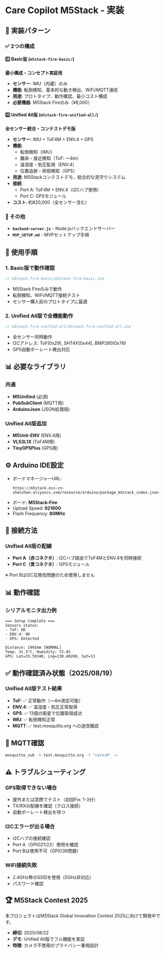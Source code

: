 # Care Copilot M5Stack - 実装

## 📁 実装パターン

### ✅ 2つの構成

#### 1️⃣ **Basic版** (`m5stack-fire-basic/`)
**最小構成・コンセプト実証用**
- **センサー**: IMU（内蔵）のみ
- **機能**: 転倒検知、基本的な動き検出、WiFi/MQTT通信
- **用途**: プロトタイプ、動作確認、最小コスト構成
- **必要機器**: M5Stack Fireのみ（¥8,000）

#### 2️⃣ **Unified All版** (`m5stack-fire-unified-all/`)
**全センサー統合・コンテストデモ版**
- **センサー**: IMU + ToF4M + ENV.4 + GPS
- **機能**: 
  - 転倒検知（IMU）
  - 離床・接近検知（ToF: 〜4m）
  - 温湿度・気圧監視（ENV.4）
  - 位置追跡・徘徊検知（GPS）
- **用途**: M5Stackコンテストデモ、総合的な見守りシステム
- **接続**: 
  - Port A: ToF4M + ENV.4（I2Cハブ使用）
  - Port C: GPSモジュール
- **コスト**: 約¥20,000（全センサー含む）

### 📝 その他
- **`backend-server.js`** - Node.jsバックエンドサーバー
- **`MVP_SETUP.md`** - MVPセットアップ手順

## 🚀 使用手順

### 1. Basic版で動作確認
```cpp
// m5stack-fire-basic/m5stack-fire-basic.ino
```
- M5Stack Fireのみで動作
- 転倒検知、WiFi/MQTT接続テスト
- センサー購入前のプロトタイプに最適

### 2. Unified All版で全機能動作
```cpp
// m5stack-fire-unified-all/m5stack-fire-unified-all.ino
```
- 全センサー同時動作
- I2Cアドレス: ToF(0x29), SHT4X(0x44), BMP280(0x76)
- GPS自動ボーレート検出対応

## 📊 必要なライブラリ

### 共通
- **M5Unified** (必須)
- **PubSubClient** (MQTT用)
- **ArduinoJson** (JSON処理用)

### Unified All版追加
- **M5Unit-ENV** (ENV.4用)
- **VL53L1X** (ToF4M用)
- **TinyGPSPlus** (GPS用)

## ⚙️ Arduino IDE設定

- ボードマネージャーURL:
  ```
  https://m5stack.oss-cn-shenzhen.aliyuncs.com/resource/arduino/package_m5stack_index.json
  ```
- ボード: **M5Stack-Fire**
- Upload Speed: **921600**
- Flash Frequency: **80MHz**

## 📡 接続方法

### Unified All版の配線
- **Port A（赤コネクタ）**: I2Cハブ経由でToF4MとENV.4を同時接続
- **Port C（青コネクタ）**: GPSモジュール

※ Port BはI2C互換性問題のため使用しません

## 📊 動作確認

### シリアルモニタ出力例
```
=== Setup Complete ===
Sensors status:
- ToF: OK
- ENV.4: OK
- GPS: Detected

Distance: 1991mm [NORMAL]
Temp: 31.3°C, Humidity: 72.4%
GPS: Lat=33.59348, Lng=130.40200, Sat=13
```

## ✅ 動作確認済み状態（2025/08/19）

### Unified All版テスト結果
- **ToF**: ✅ 正常動作（〜4m測定可能）
- **ENV.4**: ✅ 温湿度・気圧正常取得
- **GPS**: ✅ 13個の衛星で位置取得成功
- **IMU**: ✅ 転倒検知正常
- **MQTT**: ✅ test.mosquitto.org への送信確認

## 📡 MQTT確認

```bash
mosquitto_sub -h test.mosquitto.org -t "care/#" -v
```

## ⚠️ トラブルシューティング

### GPS取得できない場合
- 屋外または窓際でテスト（初回Fix: 1-3分）
- TX/RXの配線を確認（クロス接続）
- 自動ボーレート検出を待つ

### I2Cエラーが出る場合
- I2Cハブの接続確認
- Port A（GPIO21/22）使用を確認
- Port Bは使用不可（GPIO36問題）

### WiFi接続失敗
- 2.4GHz帯のSSIDを使用（5GHz非対応）
- パスワード確認

## 🏆 M5Stack Contest 2025

本プロジェクトはM5Stack Global Innovation Contest 2025に向けて開発中です。
- **締切**: 2025/08/22
- **デモ**: Unified All版でフル機能を実証
- **特徴**: カメラ不使用のプライバシー重視設計
